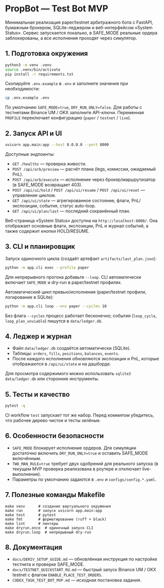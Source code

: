 # PropBot — Test Bot MVP

Минимальная реализация paper/testnet арбитражного бота с FastAPI, бумажным брокером, SQLite-леджером и веб-интерфейсом «System Status». Сервис запускается локально, в SAFE_MODE реальные ордера заблокированы, а все исполнения проходят через симулятор.

## 1. Подготовка окружения

```bash
python3 -m venv .venv
source .venv/bin/activate
pip install -r requirements.txt
```

Скопируйте `.env.example` в `.env` и заполните значения при необходимости:

```bash
cp .env.example .env
```

По умолчанию `SAFE_MODE=true`, `DRY_RUN_ONLY=false`. Для работы с тестнетами Binance UM / OKX заполните API-ключи. Переменная `PROFILE` переключает конфигурацию (`paper` / `testnet` / `live`).

## 2. Запуск API и UI

```bash
uvicorn app.main:app --host 0.0.0.0 --port 8000
```

Доступные эндпоинты:

- `GET /healthz` — проверка живости.
- `POST /api/arb/preview` — расчёт плана (legs, комиссии, ожидаемый PnL).
- `POST /api/arb/execute` — исполнение через брокер/маршрутизатор (в SAFE_MODE возвращает 403).
- `POST /api/ui/hold` / `POST /api/ui/resume` / `POST /api/ui/reset` — управление циклом.
- `GET /api/ui/state` — агрегированное состояние, флаги, PnL/экспозиции, события, статус auto-loop.
- `GET /api/ui/plan/last` — последний сохранённый план.

Веб-страница «System Status» доступна на `http://localhost:8000/`. Она отображает основные флаги, экспозиции, PnL и журнал событий, а также содержит кнопки HOLD/RESUME.

## 3. CLI и планировщик

Запуск одиночного цикла (создаёт артефакт `artifacts/last_plan.json`):

```bash
python -m app.cli exec --profile paper
```

Для непрерывного прогона добавьте `--loop`. CLI автоматически включает `SAFE_MODE` и dry-run в paper/testnet профилях.

Автоматический цикл превью/исполнения (paper/testnet профили, логирование в SQLite):

```bash
python -m app.cli loop --env paper --cycles 10
```

Без флага `--cycles` процесс работает бесконечно; события (`loop_cycle`, `loop_plan_unviable`) пишутся в `data/ledger.db`.

## 4. Леджер и журнал

- Файл `data/ledger.db` создаётся автоматически (SQLite).
- Таблицы: `orders`, `fills`, `positions`, `balances`, `events`.
- После каждого исполнения обновляются экспозиции и PnL, которые отображаются в `/api/ui/state` и на дашборде.

Для просмотра содержимого можно использовать `sqlite3 data/ledger.db` или сторонние инструменты.

## 5. Тесты и качество

```bash
pytest -q
```

CI workflow `test` запускает тот же набор. Перед коммитом убедитесь, что рабочее дерево чистое и тесты зелёные.

## 6. Особенности безопасности

- `SAFE_MODE` блокирует исполнение ордеров. Для симуляции достаточно включить `DRY_RUN_ONLY=true` и оставить SAFE_MODE включённым.
- `TWO_MAN_RULE=true` требует двух одобрений для реального запуска (в текущем MVP проверка реализована в роутере и отключает live-выполнение).
- Параметры по умолчанию задаются в `.env` и `configs/config.*.yaml`.

## 7. Полезные команды Makefile

```
make venv      # создание виртуального окружения
make run       # запуск uvicorn app.main:app
make test      # pytest
make fmt       # форматирование (ruff + black)
make lint      # линтеры
make dryrun.once  # одиночный запуск CLI
make dryrun.loop  # непрерывный dry-run
```

## 8. Документация

- `docs/DERIV_SETUP_GUIDE.md` — обновлённая инструкция по настройке тестнета и проверке SAFE_MODE.
- `docs/TESTNET_QUICKSTART_RU.md` — быстрый запуск Binance UM / OKX testnet с флагом `ENABLE_PLACE_TEST_ORDERS`.
- `CODEX_TASK_TEST_BOT_MVP.md` — исходная постановка задания.
